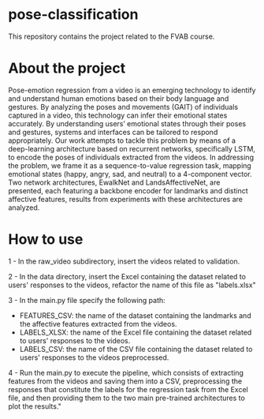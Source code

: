 # pose-classification
This repository contains the project related to the FVAB course. 

# About the project
Pose-emotion regression from a video is an emerging technology to identify and understand human emotions based on their body language and gestures. 
By analyzing the poses and movements (GAIT) of individuals captured in a video, this technology can infer their emotional states accurately.
By understanding users’ emotional states through their poses and gestures, systems and interfaces can be tailored to respond appropriately. 
Our work attempts to tackle this problem by means of a deep-learning architecture based on recurrent networks, specifically LSTM, to encode the poses of individuals extracted from the videos.
In addressing the problem, we frame it as a sequence-to-value regression task, mapping emotional states (happy, angry, sad, and neutral) to a 4-component vector. 
Two network architectures, EwalkNet and LandsAffectiveNet, are presented, each featuring a backbone encoder for landmarks and distinct affective features, results from experiments with these architectures are analyzed.

# How to use
1 - In the raw_video subdirectory, insert the videos related to validation.

2 - In the data directory, insert the Excel containing the dataset related to users' responses to the videos, refactor the name of this file as "labels.xlsx"

3 - In the main.py file specify the following path:
   - FEATURES_CSV: the name of the dataset containing the landmarks and the affective features extracted from the videos.
   - LABELS_XLSX: the name of the Excel file containing the dataset related to users' responses to the videos.
   - LABELS_CSV: the name of the CSV file containing the dataset related to users' responses to the videos preprocessed.

4 - Run the main.py to execute the pipeline, which consists of extracting features from the videos and saving them into a CSV, preprocessing the responses that constitute the labels for the regression task from the Excel file, and then providing them to the two main pre-trained architectures to plot the results."
